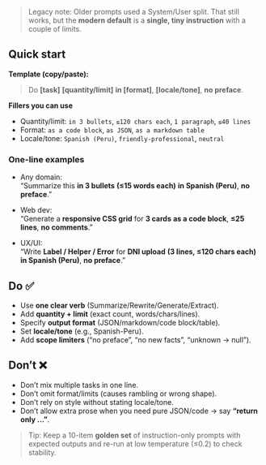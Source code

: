 > Legacy note: Older prompts used a System/User split. That still works, but the **modern default** is a **single, tiny instruction** with a couple of limits.

## Quick start

**Template (copy/paste):**

> Do **[task]** **[quantity/limit]** **in [format]**, **[locale/tone]**, **no preface**.

**Fillers you can use**

- Quantity/limit: `in 3 bullets`, `≤120 chars each`, `1 paragraph`, `≤40 lines`
- Format: `as a code block`, `as JSON`, `as a markdown table`
- Locale/tone: `Spanish (Peru)`, `friendly-professional`, `neutral`

### One-line examples

- Any domain:  
  “Summarize this **in 3 bullets** **(≤15 words each)** **in Spanish (Peru)**, **no preface**.”

- Web dev:  
  “Generate a **responsive CSS grid** for **3 cards** **as a code block**, **≤25 lines**, **no comments**.”
- UX/UI:  
  “Write **Label / Helper / Error** for **DNI upload** **(3 lines, ≤120 chars each)** **in Spanish (Peru)**, **no preface**.”

## Do ✅

- Use **one clear verb** (Summarize/Rewrite/Generate/Extract).
- Add **quantity + limit** (exact count, words/chars/lines).
- Specify **output format** (JSON/markdown/code block/table).
- Set **locale/tone** (e.g., Spanish-Peru).
- Add **scope limiters** (“no preface”, “no new facts”, “unknown → null”).

## Don’t ❌

- Don’t mix multiple tasks in one line.
- Don’t omit format/limits (causes rambling or wrong shape).
- Don’t rely on style without stating locale/tone.
- Don’t allow extra prose when you need pure JSON/code → say **“return only …”**.

> Tip: Keep a 10-item **golden set** of instruction-only prompts with expected outputs and re-run at low temperature (≤0.2) to check stability.
